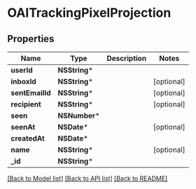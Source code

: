 # OAITrackingPixelProjection

## Properties
Name | Type | Description | Notes
------------ | ------------- | ------------- | -------------
**userId** | **NSString*** |  | 
**inboxId** | **NSString*** |  | [optional] 
**sentEmailId** | **NSString*** |  | [optional] 
**recipient** | **NSString*** |  | [optional] 
**seen** | **NSNumber*** |  | 
**seenAt** | **NSDate*** |  | [optional] 
**createdAt** | **NSDate*** |  | 
**name** | **NSString*** |  | [optional] 
**_id** | **NSString*** |  | 

[[Back to Model list]](../README#documentation-for-models) [[Back to API list]](../README#documentation-for-api-endpoints) [[Back to README]](../README)


